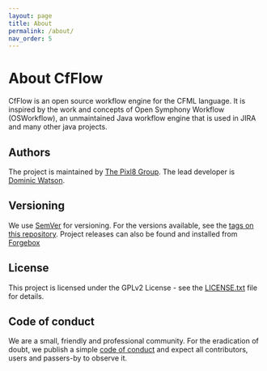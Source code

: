 ```yaml
---
layout: page
title: About
permalink: /about/
nav_order: 5
---
```


# About CfFlow

CfFlow is an open source workflow engine for the CFML language. It is inspired by the work and concepts of Open Symphony Workflow (OSWorkflow), an unmaintained Java workflow engine that is used in JIRA and many other java projects.


## Authors

The project is maintained by [The Pixl8 Group](https://www.pixl8.co.uk). The lead developer is [Dominic Watson](https://github.com/DominicWatson).

## Versioning

We use [SemVer](https://semver.org) for versioning. For the versions available, see the [tags on this repository](https://github.com/pixl8/cfflow/releases). Project releases can also be found and installed from [Forgebox](https://forgebox.io/view/cfflow)

## License

This project is licensed under the GPLv2 License - see the [LICENSE.txt](https://github.com/pixl8/Preside-CMS/blob/master/LICENSE.txt) file for details.

## Code of conduct

We are a small, friendly and professional community. For the eradication of doubt, we publish a simple [code of conduct](https://github.com/pixl8/cfflow/blob/master/CODE_OF_CONDUCT.md) and expect all contributors, users and passers-by to observe it.